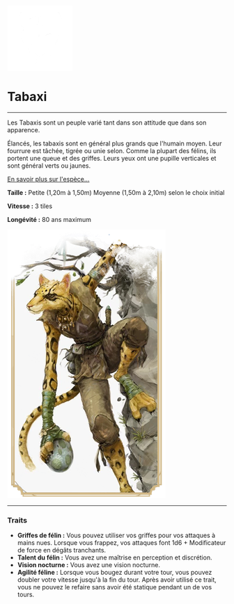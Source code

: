 <div class="icon-container">
  <img src="_media/especes/tabaxi.png" alt="Tabaxi" class="icon-r-title" data-no-zoom />

# Tabaxi <!-- {docsify-ignore} -->

</div>

---

<div class="bloc-pres">
<div class="bloc-texte">
  <div class="texte">
    <p>Les Tabaxis sont un peuple varié tant dans son attitude que dans son apparence.</p>
    <p>Élancés, les tabaxis sont en général plus grands que l'humain moyen. Leur fourrure est tâchée, tigrée ou unie selon. Comme la plupart des félins, ils portent une queue et des griffes. Leurs yeux ont une pupille verticales et sont général verts ou jaunes.</p>
    <a href="#" target="_blank">En savoir plus sur l'espèce...</a>
    <div class="summary">
      <p><strong>Taille :</strong> Petite (1,20m à 1,50m) Moyenne (1,50m à 2,10m) selon le choix initial</p>
      <p><strong>Vitesse :</strong> 3 tiles</p>
      <p><strong>Longévité :</strong> 80 ans maximum</p>
    </div>
  </div>
  </div>
  <img src="_media/especes/pres-tabaxi.png" alt="Tabaxi" class="img-pres" data-no-zoom />
</div>

---

### Traits <!-- {docsify-ignore} -->

- **Griffes de félin :** Vous pouvez utiliser vos griffes pour vos attaques à mains nues. Lorsque vous frappez, vos attaques font 1d6 + Modificateur de force en dégâts tranchants.
- **Talent du félin :** Vous avez une maîtrise en perception et discrétion.
- **Vision nocturne :** Vous avez une vision nocturne.
- **Agilité féline :** Lorsque vous bougez durant votre tour, vous pouvez doubler votre vitesse jusqu'à la fin du tour. Après avoir utilisé ce trait, vous ne pouvez le refaire sans avoir été statique pendant un de vos tours.